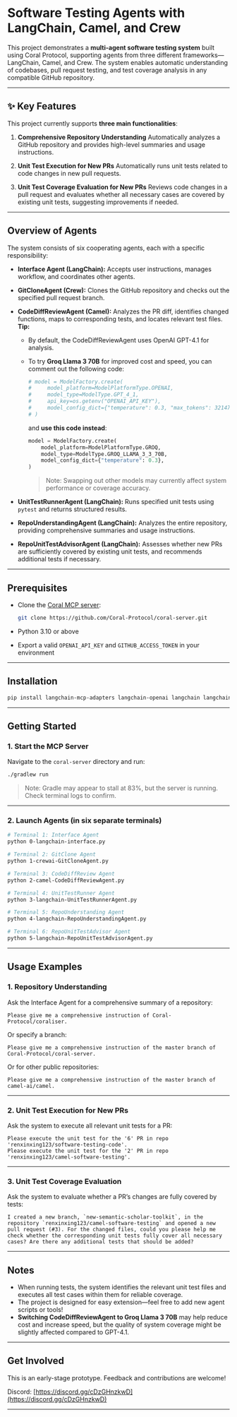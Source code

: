 # Software Testing Agents with LangChain, Camel, and Crew

This project demonstrates a **multi-agent software testing system** built using Coral Protocol, supporting agents from three different frameworks—LangChain, Camel, and Crew. The system enables automatic understanding of codebases, pull request testing, and test coverage analysis in any compatible GitHub repository.

---

## ✨ Key Features

This project currently supports **three main functionalities**:

1. **Comprehensive Repository Understanding**
   Automatically analyzes a GitHub repository and provides high-level summaries and usage instructions.

2. **Unit Test Execution for New PRs**
   Automatically runs unit tests related to code changes in new pull requests.

3. **Unit Test Coverage Evaluation for New PRs**
   Reviews code changes in a pull request and evaluates whether all necessary cases are covered by existing unit tests, suggesting improvements if needed.

---

## Overview of Agents

The system consists of six cooperating agents, each with a specific responsibility:

* **Interface Agent (LangChain):**
  Accepts user instructions, manages workflow, and coordinates other agents.

* **GitCloneAgent (Crew):**
  Clones the GitHub repository and checks out the specified pull request branch.

* **CodeDiffReviewAgent (Camel):**
  Analyzes the PR diff, identifies changed functions, maps to corresponding tests, and locates relevant test files.
  **Tip:**

  * By default, the CodeDiffReviewAgent uses OpenAI GPT-4.1 for analysis.
  * To try **Groq Llama 3 70B** for improved cost and speed, you can comment out the following code:

    ```python
    # model = ModelFactory.create(
    #     model_platform=ModelPlatformType.OPENAI,
    #     model_type=ModelType.GPT_4_1,
    #     api_key=os.getenv("OPENAI_API_KEY"),
    #     model_config_dict={"temperature": 0.3, "max_tokens": 32147},
    # )
    ```

    and **use this code instead**:

    ```python
    model = ModelFactory.create(
        model_platform=ModelPlatformType.GROQ,
        model_type=ModelType.GROQ_LLAMA_3_3_70B,
        model_config_dict={"temperature": 0.3},
    )
    ```

    > Note: Swapping out other models may currently affect system performance or coverage accuracy.

* **UnitTestRunnerAgent (LangChain):**
  Runs specified unit tests using `pytest` and returns structured results.

* **RepoUnderstandingAgent (LangChain):**
  Analyzes the entire repository, providing comprehensive summaries and usage instructions.

* **RepoUnitTestAdvisorAgent (LangChain):**
  Assesses whether new PRs are sufficiently covered by existing unit tests, and recommends additional tests if necessary.

---

## Prerequisites

* Clone the [Coral MCP server](https://github.com/Coral-Protocol/coral-server):

  ```bash
  git clone https://github.com/Coral-Protocol/coral-server.git
  ```
* Python 3.10 or above
* Export a valid `OPENAI_API_KEY` and `GITHUB_ACCESS_TOKEN` in your environment

---

## Installation

```bash
pip install langchain-mcp-adapters langchain-openai langchain langchain-core PyGithub
```

---

## Getting Started

### 1. Start the MCP Server

Navigate to the `coral-server` directory and run:

```bash
./gradlew run
```

> Note: Gradle may appear to stall at 83%, but the server is running. Check terminal logs to confirm.

---

### 2. Launch Agents (in six separate terminals)

```bash
# Terminal 1: Interface Agent
python 0-langchain-interface.py

# Terminal 2: GitClone Agent
python 1-crewai-GitCloneAgent.py

# Terminal 3: CodeDiffReview Agent
python 2-camel-CodeDiffReviewAgent.py

# Terminal 4: UnitTestRunner Agent
python 3-langchain-UnitTestRunnerAgent.py

# Terminal 5: RepoUnderstanding Agent
python 4-langchain-RepoUnderstandingAgent.py

# Terminal 6: RepoUnitTestAdvisor Agent
python 5-langchain-RepoUnitTestAdvisorAgent.py
```

---

## Usage Examples

### 1. **Repository Understanding**

Ask the Interface Agent for a comprehensive summary of a repository:

```
Please give me a comprehensive instruction of Coral-Protocol/coraliser.
```

Or specify a branch:

```
Please give me a comprehensive instruction of the master branch of Coral-Protocol/coral-server.
```

Or for other public repositories:

```
Please give me a comprehensive instruction of the master branch of camel-ai/camel.
```

---

### 2. **Unit Test Execution for New PRs**

Ask the system to execute all relevant unit tests for a PR:

```
Please execute the unit test for the '6' PR in repo 'renxinxing123/software-testing-code'.
Please execute the unit test for the '2' PR in repo 'renxinxing123/camel-software-testing'.
```

---

### 3. **Unit Test Coverage Evaluation**

Ask the system to evaluate whether a PR’s changes are fully covered by tests:

```
I created a new branch, `new-semantic-scholar-toolkit`, in the repository `renxinxing123/camel-software-testing` and opened a new pull request (#3). For the changed files, could you please help me check whether the corresponding unit tests fully cover all necessary cases? Are there any additional tests that should be added?
```

---

## Notes

* When running tests, the system identifies the relevant unit test files and executes all test cases within them for reliable coverage.
* The project is designed for easy extension—feel free to add new agent scripts or tools!
* **Switching CodeDiffReviewAgent to Groq Llama 3 70B** may help reduce cost and increase speed, but the quality of system coverage might be slightly affected compared to GPT-4.1.

---

## Get Involved

This is an early-stage prototype. Feedback and contributions are welcome!

Discord: [https://discord.gg/cDzGHnzkwD](https://discord.gg/cDzGHnzkwD)

---

